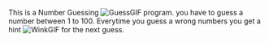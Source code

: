 This is a Number Guessing ![GuessGIF](https://github.com/user-attachments/assets/c314da67-875c-4a05-a1b3-06330aa814ca)
 program.
you have to guess a number between 1 to 100.
Everytime you guess a wrong numbers you get a hint ![WinkGIF](https://github.com/user-attachments/assets/87147b78-fac1-4214-9981-d379de08de2b)
 for the next guess.
